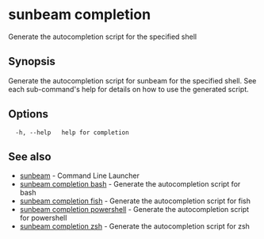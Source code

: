 # sunbeam completion

Generate the autocompletion script for the specified shell

## Synopsis

Generate the autocompletion script for sunbeam for the specified shell.
See each sub-command's help for details on how to use the generated script.


## Options

```
  -h, --help   help for completion
```

## See also

* [sunbeam](./sunbeam.md)	 - Command Line Launcher
* [sunbeam completion bash](./sunbeam_completion_bash.md)	 - Generate the autocompletion script for bash
* [sunbeam completion fish](./sunbeam_completion_fish.md)	 - Generate the autocompletion script for fish
* [sunbeam completion powershell](./sunbeam_completion_powershell.md)	 - Generate the autocompletion script for powershell
* [sunbeam completion zsh](./sunbeam_completion_zsh.md)	 - Generate the autocompletion script for zsh

